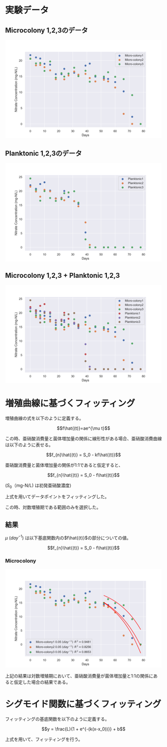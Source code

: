# 実験データ
## Microcolony 1,2,3のデータ

![Image](figures/scatter_micro_colony.png)

## Planktonic 1,2,3のデータ
![Image](figures/scatter_planktonic.png)

## Microcolony 1,2,3 + Planktonic 1,2,3

![Image](figures/scatter_all.png)

# 増殖曲線に基づくフィッティング

増殖曲線の式を以下のように定義する。

$$f\hat{(t)}=ae^{\mu t}$$

この時、亜硝酸消費量と菌体増加量の関係に線形性がある場合、亜硝酸消費曲線は以下のように表せる。

$$f_{n}\hat{(t)} = S_0 - kf\hat{(t)}$$

亜硝酸消費量と菌体増加量の関係が1:1であると仮定すると、

$$f_{n}\hat{(t)} = S_0 - f\hat{(t)}$$

($S_0$（mg-N/L) は初発亜硝酸濃度)

上式を用いてデータポイントをフィッティングした。

この時、対数増殖期である範囲のみを選択した。

## 結果

$\mu \:(day^{-1})$ は以下基底関数内の$f\hat{(t)}$の部分についての値。

$$f_{n}\hat{(t)} = S_0 - f\hat{(t)}$$
### Microcolony
![Image](figures/fit_mc1.png)

上記の結果は対数増殖期において、亜硝酸消費量が菌体増加量と1:1の関係にあると仮定した場合の結果である。



# シグモイド関数に基づくフィッティング

フィッティングの基底関数を以下のように定義する。

$$y = \frac{L}{1 + e^{-(k(x-x_0))}} + b$$

上式を用いて、フィッティングを行う。
